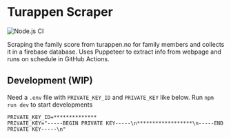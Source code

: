 # Turappen Scraper
![Node.js CI](https://github.com/SigurdMW/turappen-scraper/workflows/Node.js%20CI/badge.svg?branch=master)

Scraping the family score from turappen.no for family members and collects it in a firebase database. Uses Puppeteer to extract info from webpage and runs on schedule in GitHub Actions.

## Development (WIP)
Need a `.env` file with `PRIVATE_KEY_ID` and `PRIVATE_KEY` like below. Run `npm run dev` to start developments
```
PRIVATE_KEY_ID=**************
PRIVATE_KEY="-----BEGIN PRIVATE KEY-----\n******************\n-----END PRIVATE KEY-----\n"
```
